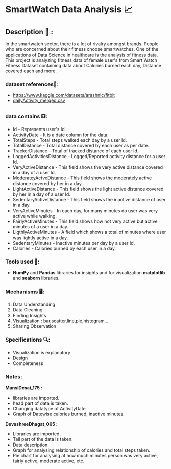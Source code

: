 # SmartWatch Data Analysis 📈 
## Description 📝 :
In the smartwatch sector, there is a lot of rivalry amongst brands. People who are concerned about their fitness choose smartwatches. One of the applications of Data Science in healthcare is the analysis of fitness data. 
This project is analyzing fitness data of female user's from Smart Watch Fitness Dataset containing data about Calories burned each day, Distance covered each and more.

### dataset references📌:

- https://www.kaggle.com/datasets/arashnic/fitbit
- [dailyActivity_merged.csv](https://github.com/mansidesai5/PDS/files/10092550/dailyActivity_merged.csv)

### data contains ⛾: 
- Id - Represents user's Id.
- ActivityDate - It is a date column for the data.
- TotalSteps - Total steps walked each day by a user Id.
- TotalDistance - Total distance covered by each user as per date.
- TrackerDistance - Total of tracked distance of each user Id.
- LoggedActivitiesDistance - Logged/Reported activity distance for a user Id.
- VeryActiveDistance - This field shows the very active distance covered in a day of a user Id.
- ModerateyActveDistance - This field shows the moderately active distance covered by her in a day.
- LightActiveDistance - This field shows the light active distance covered by her in a day of a user Id.
- SedentaryActiveDistance - This field shows the inactive distance of user in a day.
- VeryActiveMinutes - In each day, for many minutes do user was very active while walking.
- FairlyActiveMinutes - This field shows how not very active but active minutes of a user in a day.
- LigthlyActiveMinutes - A field which shows a total of minutes where user was lightly active in a day.
- SedentaryMinutes - Inactive minutes per day by a user Id.
- Calories - Calories burned by each user in a day.

### Tools used 🔧:
- **NumPy** and **Pandas** libraries for insights and for visualization **matplotlib** and **seaborn** libraries.

### Mechanisms 🖥:
1. Data Understanding
2. Data Cleaning
3. Finding Insights
4. Visualization : bar,scatter,line,pie,histogram...
5. Sharing Observation

### Specifications 🔍:
- Visualization is explanatory
- Design
- Completeness

### Notes:
**MansiDesai_175 :**
- libraries are imported.
- head part of data is taken.
- Changing datatype of ActivityDate 
- Graph of Datewise calories burned, inactive minutes.

**DevashreeDhagat_065 :**
- Libraries are imported.
- Tail part of the data is taken.
- Data description.
- Graph for analysing relationship of calories and total steps taken.
- Pie chart for analysing at how much minutes person was very active, fairly active, moderate active, etc.
